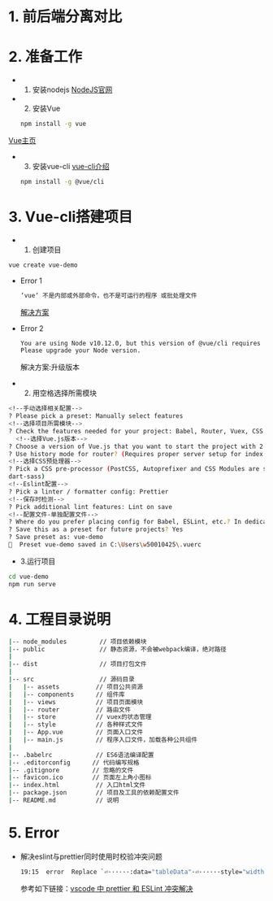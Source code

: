 # 1. 前后端分离对比

# 2. 准备工作

- 1. 安装nodejs
[NodeJS官网](https://nodejs.org/en/download/)

- 2. 安装Vue
  ```bash
  npm install -g vue
  ```
[Vue主页](https://cn.vuejs.org/v2/guide/index.html)

- 3. 安装vue-cli
[vue-cli介绍](https://cli.vuejs.org/zh/guide/)

  ```bash
  npm install -g @vue/cli
  ```

 # 3. Vue-cli搭建项目

  - 1. 创建项目
  ```bash
  vue create vue-demo
  ```
  - Error 1
    ```bash
    ‘vue‘ 不是内部或外部命令，也不是可运行的程序 或批处理文件
    ```
    [解决方案](https://blog.csdn.net/m0_62404884/article/details/120905036)

  - Error 2
    ```bash
    You are using Node v10.12.0, but this version of @vue/cli requires Node ^12.0.0 || >= 14.0.0.
    Please upgrade your Node version.
    ```
     解决方案:升级版本

  - 2. 用空格选择所需模块
  ```bash
  <!--手动选择相关配置-->
  ? Please pick a preset: Manually select features
  <!--选择项目所需模块-->
  ? Check the features needed for your project: Babel, Router, Vuex, CSS Pre-processors, Linter
    <!--选择Vue.js版本-->
  ? Choose a version of Vue.js that you want to start the project with 2.x
  ? Use history mode for router? (Requires proper server setup for index fallback in production) Yes
  <!--选择CSS预处理器-->
  ? Pick a CSS pre-processor (PostCSS, Autoprefixer and CSS Modules are supported by default): Sass/SCSS (with
  dart-sass)
  <!--Eslint配置-->
  ? Pick a linter / formatter config: Prettier
  <!--保存时检测-->
  ? Pick additional lint features: Lint on save
  <!--配置文件-单独配置文件-->
  ? Where do you prefer placing config for Babel, ESLint, etc.? In dedicated config files
  ? Save this as a preset for future projects? Yes
  ? Save preset as: vue-demo
  🎉  Preset vue-demo saved in C:\Users\w50010425\.vuerc
  ```
  - 3.运行项目
  ```bash
  cd vue-demo
  npm run serve
  ```
  
# 4. 工程目录说明
```bash
|-- node_modules         // 项目依赖模块
|-- public               // 静态资源，不会被webpack编译，绝对路径
|
|-- dist                 // 项目打包文件
|
|-- src                  // 源码目录
|   |-- assets          // 项目公共资源
|   |-- components      // 组件库
|   |-- views           // 项目页面模块
|   |-- router          // 路由文件
|   |-- store           // vuex的状态管理
|   |-- style           // 各种样式文件
|   |-- App.vue         // 页面入口文件
|   |-- main.js         // 程序入口文件，加载各种公共组件
|
|-- .babelrc            // ES6语法编译配置
|-- .editorconfig      // 代码编写规格
|-- .gitignore         // 忽略的文件
|-- favicon.ico        // 页面左上角小图标
|-- index.html          // 入口html文件
|-- package.json        // 项目及工具的依赖配置文件
|-- README.md           // 说明
```

# 5. Error
- 解决eslint与prettier同时使用时校验冲突问题
  ```bash
  19:15  error  Replace `⏎······:data="tableData"·⏎······style="width:·100%">⏎` with `:data="tableData"·style="width:·100%">`                          prettier/prettier
  ```
  参考如下链接：[vscode 中 prettier 和 ESLint 冲突解决](https://blog.csdn.net/u011705725/article/details/117036377?spm=1001.2101.3001.6650.4&utm_medium=distribute.pc_relevant.none-task-blog-2%7Edefault%7ECTRLIST%7Edefault-4-117036377-blog-124181920.pc_relevant_multi_platform_whitelistv1&depth_1-utm_source=distribute.pc_relevant.none-task-blog-2%7Edefault%7ECTRLIST%7Edefault-4-117036377-blog-124181920.pc_relevant_multi_platform_whitelistv1)
